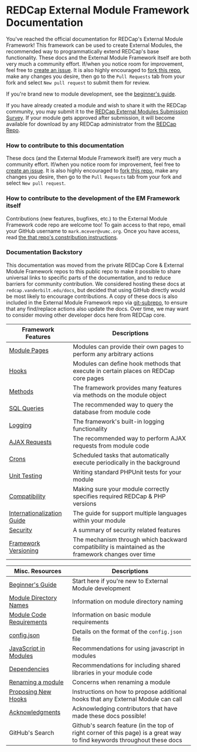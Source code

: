 # REDCap External Module Framework Documentation

You've reached the official documentation for REDCap's External Module Framework!  This framework can be used to create External Modules, the recommended way to programmatically extend REDCap's base functionality.  These docs and the External Module Framework itself are both very much a community effort. If/when you notice room for improvement, feel free to [create an issue](https://github.com/vanderbilt-redcap/external-module-framework-docs/issues/new).  It is also highly encouraged to [fork this repo](https://github.com/vanderbilt-redcap/external-module-framework-docs/fork), make any changes you desire, then go to the `Pull Requests` tab from your fork and select `New pull request` to submit them for review.

If you're brand new to module development, see the [beginner's guide](guide.md).

If you have already created a module and wish to share it with the REDCap community, you may submit it to the [REDCap External Modules Submission Survey](https://redcap.vanderbilt.edu/surveys/?s=X83KEHJ7EA). If your module gets approved after submission, it will become available for download by any REDCap administrator from the [REDCap Repo](https://redcap.vanderbilt.edu/consortium/modules/).

### How to contribute to this documentation

These docs (and the External Module Framework itself) are very much a community effort. If/when you notice room for improvement, feel free to [create an issue](https://github.com/vanderbilt-redcap/external-module-framework-docs/issues/new).  It is also highly encouraged to [fork this repo](https://github.com/vanderbilt-redcap/external-module-framework-docs/fork), make any changes you desire, then go to the `Pull Requests` tab from your fork and select `New pull request`.

### How to contribute to the development of the EM Framework itself

Contributions (new features, bugfixes, etc.) to the External Module Framework code repo are welcome too!  To gain access to that repo, email your GitHub username to `mark.mcever@vumc.org`.  Once you have access, read [the that repo's constribution instructions](https://github.com/vanderbilt-redcap/external-module-framework/blob/testing/CONTRIBUTING.md).

### Documentation Backstory

This documentation was moved from the private REDCap Core & External Module Framework repos to this public repo to make it possible to share universal links to specific parts of the documentation, and to reduce barriers for community contribution.  We considered hosting these docs at `redcap.vanderbilt.edu/docs`, but decided that using GitHub directly would be most likely to encourage contributions.  A copy of these docs is also included in the External Module Framework repo via [git-subrepo](https://github.com/ingydotnet/git-subrepo), to ensure that any find/replace actions also update the docs.  Over time, we may want to consider moving other developer docs here from REDCap core.

Framework Features | Descriptions
-|-
[Module Pages](pages.md) | Modules can provide their own pages to perform any arbitrary actions
[Hooks](hooks.md) | Modules can define hook methods that execute in certain places on REDCap core pages
[Methods](methods/README.md) | The framework provides many features via methods on the module object
[SQL Queries](methods/querying.md) | The recommended way to query the database from module code
[Logging](methods/logs.md) | The framework's built-in logging functionality
[AJAX Requests](ajax.md) | The recommended way to perform AJAX requests from module code
[Crons](crons.md) | Scheduled tasks that automatically execute periodically in the background
[Unit Testing](unit-testing.md) | Writing standard PHPUnit tests for your module
[Compatibility](compatibility.md) | Making sure your module correctly specifies required REDCap & PHP versions
[Internationalization Guide](i18n-guide.md) | The guide for support multiple languages within your module
[Security](security.md) | A summary of security related features
[Framework Versioning](versions/README.md) | The mechanism through which backward compatibility is maintained as the framework changes over time

Misc. Resources | Descriptions
-|-
[Beginner's Guide](guide.md) | Start here if you're new to External Module development
[Module Directory Names](directory-names.md) | Information on module directory naming
[Module Code Requirements](requirements.md) | Information on basic module requirements
[config.json](config.md) | Details on the format of the `config.json` file
[JavaScript in Modules](javascript.md) | Recommendations for using javascript in modules
[Dependencies](dependencies.md) | Recommendations for including shared libraries in your module code
[Renaming a module](renaming.md) | Concerns when renaming a module
[Proposing New Hooks](new-hooks.md) | Instructions on how to propose additional hooks that any External Module can call
[Acknowledgments](ACKNOWLEDGEMENTS.md) | Acknowledging contributors that have made these docs possible!
GitHub's Search | Github's search feature (in the top of right corner of this page) is a great way to find keywords throughout these docs
